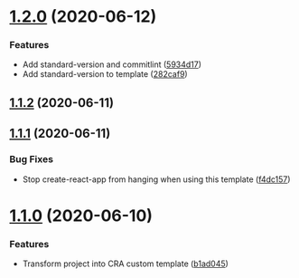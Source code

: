 # [1.2.0](https://github.com/Jakob-PB/cra-template-typescript-extended/compare/v1.1.2...v1.2.0) (2020-06-12)


### Features

* Add standard-version and commitlint ([5934d17](https://github.com/Jakob-PB/cra-template-typescript-extended/commit/5934d17519cd781ac4b29e560d4c91fb88217c79))
* Add standard-version to template ([282caf9](https://github.com/Jakob-PB/cra-template-typescript-extended/commit/282caf99c820a7a43930f520c862ac55f5614ee5))



## [1.1.2](https://github.com/Jakob-PB/cra-template-typescript-extended/compare/v1.1.1...v1.1.2) (2020-06-11)



## [1.1.1](https://github.com/Jakob-PB/cra-template-typescript-extended/compare/v1.1.0...v1.1.1) (2020-06-11)


### Bug Fixes

* Stop create-react-app from hanging when using this template ([f4dc157](https://github.com/Jakob-PB/cra-template-typescript-extended/commit/f4dc1578d9d6970175750f1cc2c78b634ea75ecb))



# [1.1.0](https://github.com/Jakob-PB/cra-template-typescript-extended/compare/b1ad04529b27f3b4c91d8a8b9e4b1ee3f603613d...v1.1.0) (2020-06-10)


### Features

* Transform project into CRA custom template ([b1ad045](https://github.com/Jakob-PB/cra-template-typescript-extended/commit/b1ad04529b27f3b4c91d8a8b9e4b1ee3f603613d))




